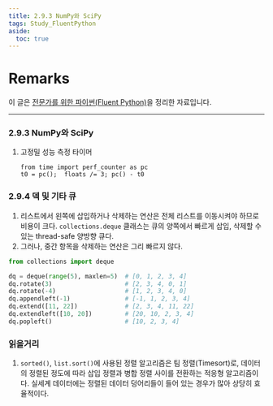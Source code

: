 ```yaml
---
title: 2.9.3 NumPy와 SciPy
tags: Study_FluentPython
aside:
  toc: true
---
```


# Remarks
이 글은 [전문가를 위한 파이썬(Fluent Python)](https://books.google.co.kr/books/about/%EC%A0%84%EB%AC%B8%EA%B0%80%EB%A5%BC_%EC%9C%84%ED%95%9C_%ED%8C%8C%EC%9D%B4%EC%8D%AC.html?id=NJpIDwAAQBAJ&printsec=frontcover&source=kp_read_button&redir_esc=y#v=onepage&q&f=false)을 정리한 자료입니다.

<!--more-->

---

### 2.9.3 NumPy와 SciPy
1. 고정밀 성능 측정 타이머

       from time import perf_counter as pc
       t0 = pc();  floats /= 3; pc() - t0


### 2.9.4 덱 및 기타 큐
1. 리스트에서 왼쪽에 삽입하거나 삭제하는 연산은 전체 리스트를 이동시켜야 하므로 비용이 크다.
`collections.deque` 클래스는 큐의 양쪽에서 빠르게 삽입, 삭제할 수 있는 thread-safe 양방향 큐다.
2. 그러나, 중간 항목을 삭제하는 연산은 그리 빠르지 않다.

```py
from collections import deque

dq = deque(range(5), maxlen=5)  # [0, 1, 2, 3, 4]
dq.rotate(3)                    # [2, 3, 4, 0, 1]
dq.rotate(-4)                   # [1, 2, 3, 4, 0]
dq.appendleft(-1)               # [-1, 1, 2, 3, 4]
dq.extend([11, 22])             # [2, 3, 4, 11, 22]
dq.extendleft([10, 20])         # [20, 10, 2, 3, 4]
dq.popleft()                    # [10, 2, 3, 4]
```

### 읽을거리
1. `sorted()`, `list.sort()`에 사용된 정렬 알고리즘은 팀 정렬(Timesort)로, 데이터의 정렬된 정도에 따라 삽입 정렬과 병합 정렬 사이를 전환하는 적응형 알고리즘이다. 실세계 데이터에는 정렬된 데이터 덩어리들이 들어 있는 경우가 많아 상당히 효율적이다.
